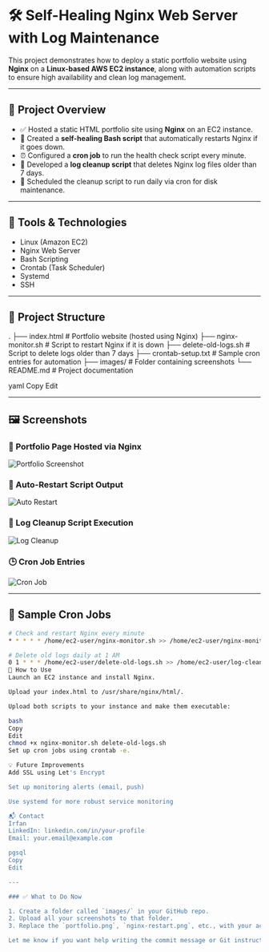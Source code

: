 # 🛠️ Self-Healing Nginx Web Server with Log Maintenance

This project demonstrates how to deploy a static portfolio website using **Nginx** on a **Linux-based AWS EC2 instance**, along with automation scripts to ensure high availability and clean log management.

---

## 🚀 Project Overview

- ✅ Hosted a static HTML portfolio site using **Nginx** on an EC2 instance.
- 🔁 Created a **self-healing Bash script** that automatically restarts Nginx if it goes down.
- ⏰ Configured a **cron job** to run the health check script every minute.
- 🧹 Developed a **log cleanup script** that deletes Nginx log files older than 7 days.
- 📅 Scheduled the cleanup script to run daily via cron for disk maintenance.

---

## 🧰 Tools & Technologies

- Linux (Amazon EC2)
- Nginx Web Server
- Bash Scripting
- Crontab (Task Scheduler)
- Systemd
- SSH

---

## 📁 Project Structure

.
├── index.html # Portfolio website (hosted using Nginx)
├── nginx-monitor.sh # Script to restart Nginx if it is down
├── delete-old-logs.sh # Script to delete logs older than 7 days
├── crontab-setup.txt # Sample cron entries for automation
├── images/ # Folder containing screenshots
└── README.md # Project documentation

yaml
Copy
Edit

---

## 🖼️ Screenshots

### 📌 Portfolio Page Hosted via Nginx

![Portfolio Screenshot](./images/portfolio.png)

### 🔁 Auto-Restart Script Output

![Auto Restart](./images/nginx-restart.png)

### 🧹 Log Cleanup Script Execution

![Log Cleanup](./images/log-cleanup.png)

### 🕒 Cron Job Entries

![Cron Job](./images/cron-setup.png)

---

## 📝 Sample Cron Jobs

```bash
# Check and restart Nginx every minute
* * * * * /home/ec2-user/nginx-monitor.sh >> /home/ec2-user/nginx-monitor.log 2>&1

# Delete old logs daily at 1 AM
0 1 * * * /home/ec2-user/delete-old-logs.sh >> /home/ec2-user/log-cleanup.log 2>&1
📌 How to Use
Launch an EC2 instance and install Nginx.

Upload your index.html to /usr/share/nginx/html/.

Upload both scripts to your instance and make them executable:

bash
Copy
Edit
chmod +x nginx-monitor.sh delete-old-logs.sh
Set up cron jobs using crontab -e.

💡 Future Improvements
Add SSL using Let's Encrypt

Set up monitoring alerts (email, push)

Use systemd for more robust service monitoring

📬 Contact
Irfan
LinkedIn: linkedin.com/in/your-profile
Email: your.email@example.com

pgsql
Copy
Edit

---

### ✅ What to Do Now

1. Create a folder called `images/` in your GitHub repo.
2. Upload all your screenshots to that folder.
3. Replace the `portfolio.png`, `nginx-restart.png`, etc., with your actual file names.

Let me know if you want help writing the commit message or Git instructions to push this to GitHub!
